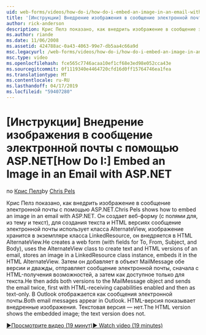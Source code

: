 ```yaml
---
uid: web-forms/videos/how-do-i/how-do-i-embed-an-image-in-an-email-with-aspnet
title: '[Инструкции] Внедрение изображения в сообщение электронной почты с помощью ASP.NET | Документация Майкрософт'
author: rick-anderson
description: Крис Пелз показано, как внедрить изображение в сообщение электронной почты с помощью ASP.NET. Он создает веб-форму (с полями для, из тему и текст), использует AlternateView...
ms.author: riande
ms.date: 11/06/2008
ms.assetid: 424788ac-0a43-4063-99e7-db5aa4c66a9d
msc.legacyurl: /web-forms/videos/how-do-i/how-do-i-embed-an-image-in-an-email-with-aspnet
msc.type: video
ms.openlocfilehash: fce565c7746acaa10ef1cf68e3ed98e052cca43e
ms.sourcegitcommit: 0f1119340e4464720cfd16d0ff15764746ea1fea
ms.translationtype: MT
ms.contentlocale: ru-RU
ms.lasthandoff: 04/17/2019
ms.locfileid: "59407280"
---
```

# <a name="how-do-i-embed-an-image-in-an-email-with-aspnet"></a><span data-ttu-id="d80cf-104">[Инструкции] Внедрение изображения в сообщение электронной почты с помощью ASP.NET</span><span class="sxs-lookup"><span data-stu-id="d80cf-104">[How Do I:] Embed an Image in an Email with ASP.NET</span></span>

<span data-ttu-id="d80cf-105">по [Крис Пелз](https://twitter.com/chrispels)</span><span class="sxs-lookup"><span data-stu-id="d80cf-105">by [Chris Pels](https://twitter.com/chrispels)</span></span>

<span data-ttu-id="d80cf-106">Крис Пелз показано, как внедрить изображение в сообщение электронной почты с помощью ASP.NET.</span><span class="sxs-lookup"><span data-stu-id="d80cf-106">Chris Pels shows how to embed an image in an email with ASP.NET.</span></span> <span data-ttu-id="d80cf-107">Он создает веб-форму (с полями для, из тему и текст), для создания текста и HTML версиях сообщение электронной почты использует класса AlternateView, изображение хранится в экземпляре класса LinkedResource, он внедряется в HTML AlternateView.</span><span class="sxs-lookup"><span data-stu-id="d80cf-107">He creates a web form (with fields for To, From, Subject, and Body), uses the AlternateView class to create text and HTML versions of an email, stores an image in a LinkedResource class instance, embeds it in the HTML AlternateView.</span></span> <span data-ttu-id="d80cf-108">Затем он добавляет в объект MailMessage обе версии и дважды, отправляет сообщение электронной почты, сначала с HTML-получения возможностей, а затем как доступное только для текста.</span><span class="sxs-lookup"><span data-stu-id="d80cf-108">He then adds both versions to the MailMessage object and sends the email twice, first with HTML-receiving capabilities enabled and then as text-only.</span></span> <span data-ttu-id="d80cf-109">В Outlook отображается как сообщения электронной почты.</span><span class="sxs-lookup"><span data-stu-id="d80cf-109">Both email messages appear in Outlook.</span></span> <span data-ttu-id="d80cf-110">HTML-версия показывает внедренные изображения. Текстовая версия — нет.</span><span class="sxs-lookup"><span data-stu-id="d80cf-110">The HTML version shows the embedded image; the text version does not.</span></span>

[<span data-ttu-id="d80cf-111">&#9654;Просмотрите видео (19 минут)</span><span class="sxs-lookup"><span data-stu-id="d80cf-111">&#9654; Watch video (19 minutes)</span></span>](https://channel9.msdn.com/Blogs/ASP-NET-Site-Videos/how-do-i-embed-an-image-in-an-email-with-aspnet)
